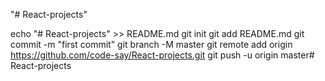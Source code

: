 "# React-projects" 

echo "# React-projects" >> README.md
git init
git add README.md
git commit -m "first commit"
git branch -M master
git remote add origin https://github.com/code-say/React-projects.git
git push -u origin master# React-projects
